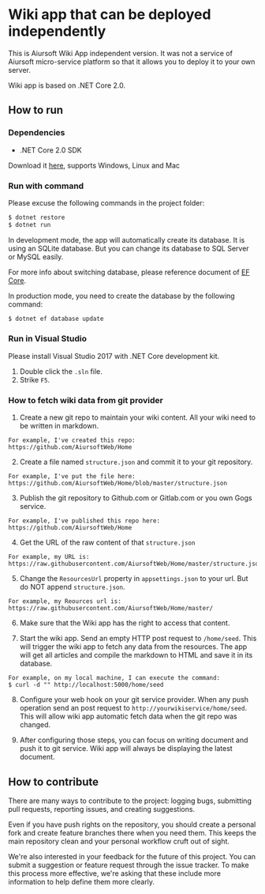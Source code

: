 # Wiki app that can be deployed independently

This is Aiursoft Wiki App independent version. It was not a service of Aiursoft micro-service platform so that it allows you to deploy it to your own server.

Wiki app is based on .NET Core 2.0.

## How to run


### Dependencies

* .NET Core 2.0 SDK 

Download it [here](https://www.microsoft.com/net), supports Windows, Linux and Mac

### Run with command

Please excuse the following commands in the project folder:

```bash
$ dotnet restore
$ dotnet run
```

In development mode, the app will automatically create its database. It is using an SQLite database. But you can change its database to SQL Server or MySQL easily.

For more info about switching database, please reference document of [EF Core](https://docs.microsoft.com/en-us/ef/core/providers/).

In production mode, you need to create the database by the following command:

```bash
$ dotnet ef database update
```

### Run in Visual Studio

Please install Visual Studio 2017 with .NET Core development kit.

1. Double click the `.sln` file.
2. Strike `F5`.

### How to fetch wiki data from git provider

1. Create a new git repo to maintain your wiki content. All your wiki need to be written in markdown.

```
For example, I've created this repo:
https://github.com/AiursoftWeb/Home
```

2. Create a file named `structure.json` and commit it to your git repository.

```
For example, I've put the file here:
https://github.com/AiursoftWeb/Home/blob/master/structure.json
```

3. Publish the git repository to Github.com or Gitlab.com or you own Gogs service.
```
For example, I've published this repo here:
https://github.com/AiursoftWeb/Home
```

4. Get the URL of the raw content of that `structure.json`
```
For example, my URL is:
https://raw.githubusercontent.com/AiursoftWeb/Home/master/structure.json
```
5. Change the `ResourcesUrl` property in `appsettings.json` to your url. But do NOT append `structure.json`.

```
For example, my Reources url is:
https://raw.githubusercontent.com/AiursoftWeb/Home/master/
```
6. Make sure that the Wiki app has the right to access that content.

7. Start the wiki app. Send an empty HTTP post request to `/home/seed`. This will trigger the wiki app to fetch any data from the resources. The app will get all articles and compile the markdown to HTML and save it in its database.

```
For example, on my local machine, I can execute the command:
$ curl -d "" http://localhost:5000/home/seed
```

8. Configure your web hook on your git service provider. When any push operation send an post request to `http://yourwikiservice/home/seed`. This will allow wiki app automatic fetch data when the git repo was changed.

9. After configuring those steps, you can focus on writing document and push it to git service. Wiki app will always be displaying the latest document.


## How to contribute

There are many ways to contribute to the project: logging bugs, submitting pull requests, reporting issues, and creating suggestions.

Even if you have push rights on the repository, you should create a personal fork and create feature branches there when you need them. This keeps the main repository clean and your personal workflow cruft out of sight.

We're also interested in your feedback for the future of this project. You can submit a suggestion or feature request through the issue tracker. To make this process more effective, we're asking that these include more information to help define them more clearly.